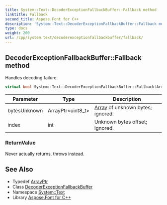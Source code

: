 ```yaml
---
title: System::Text::DecoderExceptionFallbackBuffer::Fallback method
linktitle: Fallback
second_title: Aspose.Font for C++
description: 'System::Text::DecoderExceptionFallbackBuffer::Fallback method. Handles decoding failure in C++.'
type: docs
weight: 200
url: /cpp/system.text/decoderexceptionfallbackbuffer/fallback/
---
```

## DecoderExceptionFallbackBuffer::Fallback method


Handles decoding failure.

```cpp
virtual bool System::Text::DecoderExceptionFallbackBuffer::Fallback(ArrayPtr<uint8_t> bytesUnknown, int index) override
```


| Parameter | Type | Description |
| --- | --- | --- |
| bytesUnknown | ArrayPtr\<uint8_t\> | [Array](../../../system/array/) of unknown bytes; ignored. |
| index | int | Unknown bytes offset; ignored. |

### ReturnValue

Never actually returns, throws instead.

## See Also

* Typedef [ArrayPtr](../../../system/arrayptr/)
* Class [DecoderExceptionFallbackBuffer](../)
* Namespace [System::Text](../../)
* Library [Aspose.Font for C++](../../../)
